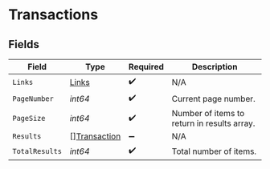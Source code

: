 # Transactions


## Fields

| Field                                               | Type                                                | Required                                            | Description                                         |
| --------------------------------------------------- | --------------------------------------------------- | --------------------------------------------------- | --------------------------------------------------- |
| `Links`                                             | [Links](../../models/shared/links.md)               | :heavy_check_mark:                                  | N/A                                                 |
| `PageNumber`                                        | *int64*                                             | :heavy_check_mark:                                  | Current page number.                                |
| `PageSize`                                          | *int64*                                             | :heavy_check_mark:                                  | Number of items to return in results array.         |
| `Results`                                           | [][Transaction](../../models/shared/transaction.md) | :heavy_minus_sign:                                  | N/A                                                 |
| `TotalResults`                                      | *int64*                                             | :heavy_check_mark:                                  | Total number of items.                              |